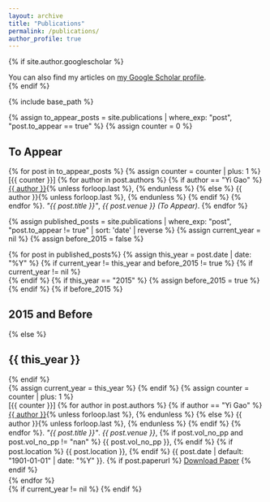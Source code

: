 ```yaml
---
layout: archive
title: "Publications"
permalink: /publications/
author_profile: true
---
```


<style>
ul {
  list-style-type: none; /* 移除项目符号 */
  padding: 0; /* 移除列表的内边距 */
  margin: 0; /* 移除列表的外边距 */
}

li {
  line-height: 1.3; /* 减小行间距，数值越小，间距越小 */  
  margin-bottom: 3px; /* 减少底部外边距，数值越小，间距越小 */
}
</style>


{% if site.author.googlescholar %}
  <div class="wordwrap">You can also find my articles on <a href="{{site.author.googlescholar}}">my Google Scholar profile</a>.</div>
{% endif %}

{% include base_path %}

{% assign to_appear_posts = site.publications | where_exp: "post", "post.to_appear == true" %}
{% assign counter = 0 %}


<ul>
<h2>To Appear</h2>
<ul>
{% for post in to_appear_posts %}
  {% assign counter = counter | plus: 1 %}
    [{{ counter }}]    
    {% for author in post.authors %}
      {% if author == "Yi Gao" %}
        <u>{{ author }}</u>{% unless forloop.last %}, {% endunless %}
      {% else %}
        {{ author }}{% unless forloop.last %}, {% endunless %}
      {% endif %}
    {% endfor %}. 
    <em>"{{ post.title }}"</em>,
    <em>{{ post.venue }} (To Appear)</em>.    
{% endfor %}
</ul>
</ul>


{% assign published_posts = site.publications | where_exp: "post", "post.to_appear != true" | sort: 'date' | reverse %}
{% assign current_year = nil %}
{% assign before_2015 = false %}
<ul>
{% for post in published_posts%}
  {% assign this_year = post.date | date: "%Y" %}
  {% if current_year != this_year and before_2015 != true %}
    {% if current_year != nil %}
      </ul>
    {% endif %}
    {% if this_year == "2015" %}
      {% assign before_2015 = true %}
    {% endif %}
    {% if before_2015 %}
      <h2>2015 and Before</h2>
    {% else %}
      <h2>{{ this_year }}</h2>
    {% endif %}
    <ul>
    {% assign current_year = this_year %}
  {% endif %}
  {% assign counter = counter | plus: 1 %}
  <li>
  [{{ counter }}]    
  {% for author in post.authors %}
    {% if author == "Yi Gao" %}
      <u>{{ author }}</u>{% unless forloop.last %}, {% endunless %}
    {% else %}
      {{ author }}{% unless forloop.last %}, {% endunless %}
    {% endif %}
  {% endfor %}.
  <em>"{{ post.title }}"</em>.
  <em>{{ post.venue }}</em>,
  {% if post.vol_no_pp and post.vol_no_pp != "nan" %}
    {{ post.vol_no_pp }},
  {% endif %} 
  {% if post.location %}
    {{ post.location }}, 
  {% endif %}
  {{ post.date | default: "1901-01-01" | date: "%Y" }}.
  {% if post.paperurl %}
    <a href=" {{ post.paperurl }} ">Download Paper</a>
  {% endif %}
  </li>
{% endfor %}
</ul>
{% if current_year != nil %}
</ul>
{% endif %}
